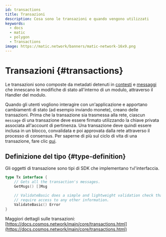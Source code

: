```yaml
---
id: transactions
title: Transazioni
description: Cosa sono le transazioni e quando vengono utilizzati
keywords:
  - docs
  - matic
  - polygon
  - Transactions
image: https://matic.network/banners/matic-network-16x9.png
---
```


# Transazioni {#transactions}

Le transazioni sono composte da metadati detenuti in [contesti](https://docs.cosmos.network/main/core/context.html) e [messaggi](https://docs.cosmos.network/main/building-modules/messages-and-queries.html) che innescano le modifiche di stato all'interno di un modulo, attraverso il Handler del modulo.

Quando gli utenti vogliono interagire con un'applicazione e apportano cambiamenti di stato (ad esempio inviando monete), creano delle transazioni. Prima che la transazione sia trasmessa alla rete, ciascun `message` di una transazione deve essere firmato utilizzando la chiave privata associata all'account di pertinenza. Una transazione deve quindi essere inclusa in un blocco, convalidata e poi approvata dalla rete attraverso il processo di consensus. Per saperne di più sul ciclo di vita di una transazione, fare clic [qui](https://docs.cosmos.network/main/basics/tx-lifecycle.html).

## Definizione del tipo {#type-definition}

Gli oggetti di transazione sono tipi di SDK che implementano `Tx`l'interfaccia.

```go
type Tx interface {
	// Gets all the transaction's messages.
	GetMsgs() []Msg

	// ValidateBasic does a simple and lightweight validation check that doesn't
	// require access to any other information.
	ValidateBasic() Error
}
```

Maggiori dettagli sulle transazioni: [https://docs.cosmos.network/main/core/transactions.html](https://docs.cosmos.network/main/core/transactions.html)
